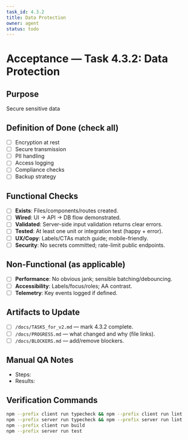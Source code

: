 ```yaml
---
task_id: 4.3.2
title: Data Protection
owner: agent
status: todo
---
```


# Acceptance — Task 4.3.2: Data Protection

## Purpose
Secure sensitive data

## Definition of Done (check all)
- [ ] Encryption at rest
- [ ] Secure transmission
- [ ] PII handling
- [ ] Access logging
- [ ] Compliance checks
- [ ] Backup strategy

## Functional Checks
- [ ] **Exists**: Files/components/routes created.
- [ ] **Wired**: UI → API → DB flow demonstrated.
- [ ] **Validated**: Server-side input validation returns clear errors.
- [ ] **Tested**: At least one unit or integration test (happy + error).
- [ ] **UX/Copy**: Labels/CTAs match guide; mobile-friendly.
- [ ] **Security**: No secrets committed; rate-limit public endpoints.

## Non-Functional (as applicable)
- [ ] **Performance**: No obvious jank; sensible batching/debouncing.
- [ ] **Accessibility**: Labels/focus/roles; AA contrast.
- [ ] **Telemetry**: Key events logged if defined.

## Artifacts to Update
- [ ] `/docs/TASKS_for_v2.md` — mark 4.3.2 complete.
- [ ] `/docs/PROGRESS.md` — what changed and why (file links).
- [ ] `/docs/BLOCKERS.md` — add/remove blockers.

## Manual QA Notes
- Steps:
- Results:

## Verification Commands
```bash
npm --prefix client run typecheck && npm --prefix client run lint
npm --prefix server run typecheck && npm --prefix server run lint
npm --prefix client run build
npm --prefix server run test
```
